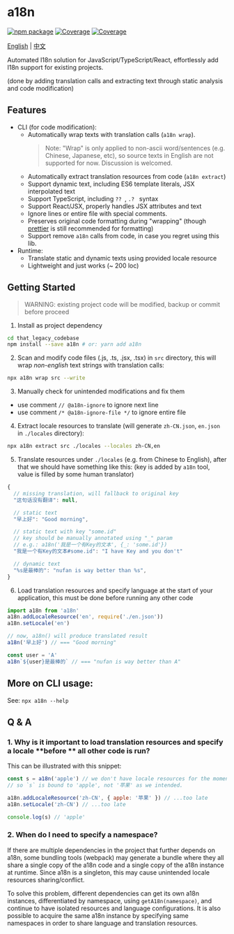 # a18n

[![npm package](https://img.shields.io/npm/v/a18n.svg)](https://www.npmjs.com/package/a18n) [![Coverage](https://github.com/fallenmax/a18n/workflows/CI/badge.svg)](https://codecov.io/github/fallenmax/a18n) [![Coverage](https://img.shields.io/codecov/c/github/fallenmax/a18n)](https://codecov.io/github/fallenmax/a18n)

[English](./README.md) | [中文](./README_zh-cn.md)

Automated I18n solution for JavaScript/TypeScript/React, effortlessly add I18n support for existing projects.

(done by adding translation calls and extracting text through static analysis and code modification)

## Features

- CLI (for code modification):
  - Automatically wrap texts with translation calls (`a18n wrap`).
    > Note:
    > "Wrap" is only applied to non-ascii word/sentences (e.g. Chinese, Japanese, etc), so source texts in English are not supported for now. Discussion is welcomed.
  - Automatically extract translation resources from code (`a18n extract`)
  - Support dynamic text, including ES6 template literals, JSX interpolated text
  - Support TypeScript, including `?? `, `.? ` syntax
  - Support React/JSX, properly handles JSX attributes and text
  - Ignore lines or entire file with special comments.
  - Preserves original code formatting during "wrapping" (though [prettier](https://github.com/prettier/prettier) is still recommended for formatting)
  - Support remove `a18n` calls from code, in case you regret using this lib.
- Runtime:
  - Translate static and dynamic texts using provided locale resource
  - Lightweight and just works (~ 200 loc)

## Getting Started

> WARNING: existing project code will be modified, backup or commit before proceed

1. Install as project dependency

```sh
cd that_legacy_codebase
npm install --save a18n # or: yarn add a18n
```

2. Scan and modify code files (.js, .ts, .jsx, .tsx) in `src` directory, this will wrap _non-english_ text strings with translation calls:

```sh
npx a18n wrap src --write
```

3. Manually check for unintended modifications and fix them

- use comment `// @a18n-ignore` to ignore next line
- use comment `/* @a18n-ignore-file */` to ignore entire file

4. Extract locale resources to translate (will generate `zh-CN.json`, `en.json` in `./locales` directory):

```sh
npx a18n extract src ./locales --locales zh-CN,en
```

5. Translate resources under `./locales` (e.g. from Chinese to English), after that we should have something like this:
   (key is added by `a18n` tool, value is filled by some human translator)

```js
{
  // missing translation, will fallback to original key
  "这句话没有翻译": null,

  // static text
  "早上好": "Good morning",

  // static text with key "some.id"
  // key should be manually annotated using "_" param
  // e.g.: a18n('我是一个有Key的文本', {_: 'some.id'})
  "我是一个有Key的文本#some.id": "I have Key and you don't"

  // dynamic text
  "%s是最棒的": "nufan is way better than %s",
}
```

6. Load translation resources and specify language at the start of your application, this must be done before running any other code

```js
import a18n from 'a18n'
a18n.addLocaleResource('en', require('./en.json'))
a18n.setLocale('en')

// now, a18n() will produce translated result
a18n('早上好') // === "Good morning"

const user = 'A'
a18n`${user}是最棒的` // === "nufan is way better than A"
```

## More on CLI usage:

See: `npx a18n --help`

## Q & A

### 1. Why is it important to load translation resources and specify a locale **before ** all other code is run?

This can be illustrated with this snippet:

```js
const s = a18n('apple') // we don't have locale resources for the moment
// so `s` is bound to 'apple', not '苹果' as we intended.

a18n.addLocaleResource('zh-CN', { apple: '苹果' }) // ...too late
a18n.setLocale('zh-CN') // ...too late

console.log(s) // 'apple'
```

### 2. When do I need to specify a namespace?

If there are multiple dependencies in the project that further depends on a18n, some bundling tools (webpack) may generate a bundle where they all share a single copy of the a18n code and a single copy of the a18n instance at runtime. Since a18n is a singleton, this may cause unintended locale resources sharing/conflict.

To solve this problem, different dependencies can get its own a18n instances, differentiated by namespace, using `getA18n(namespace)`, and continue to have isolated resources and language configurations. It is also possible to acquire the same a18n instance by specifying same namespaces in order to share language and translation resources.
